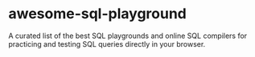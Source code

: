 # awesome-sql-playground
A curated list of the best SQL playgrounds and online SQL compilers for practicing and testing SQL queries directly in your browser.
